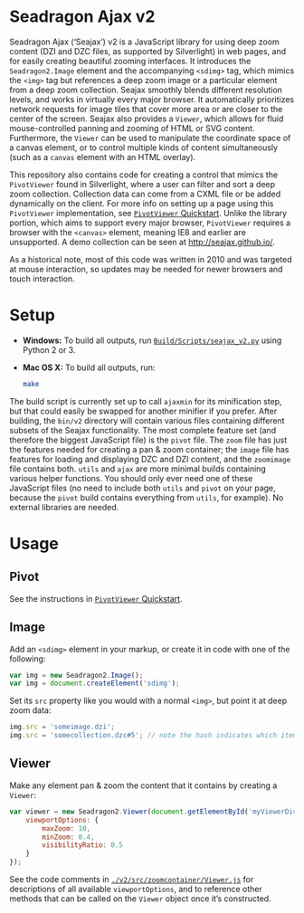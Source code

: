 # Seadragon Ajax v2

Seadragon Ajax (‘Seajax’) v2 is a JavaScript library for using deep zoom content
(DZI and DZC files, as supported by Silverlight) in web pages, and for easily
creating beautiful zooming interfaces. It introduces the `Seadragon2.Image`
element and the accompanying `<sdimg>` tag, which mimics the `<img>` tag but
references a deep zoom image or a particular element from a deep zoom
collection. Seajax smoothly blends different resolution levels, and works in
virtually every major browser. It automatically prioritizes network requests for
image tiles that cover more area or are closer to the center of the screen.
Seajax also provides a `Viewer`, which allows for fluid mouse-controlled panning
and zooming of HTML or SVG content. Furthermore, the `Viewer` can be used to
manipulate the coordinate space of a canvas element, or to control multiple
kinds of content simultaneously (such as a `canvas` element with an HTML
overlay).

This repository also contains code for creating a control that mimics the
`PivotViewer` found in Silverlight, where a user can filter and sort a deep zoom
collection. Collection data can come from a CXML file or be added dynamically on
the client. For more info on setting up a page using this `PivotViewer`
implementation, see [`PivotViewer` Quickstart][pivot-viewer-quickstart].
Unlike the library portion, which aims to support every major browser,
`PivotViewer` requires a browser with the `<canvas>` element, meaning IE8 and
earlier are unsupported. A demo collection can be seen at
<http://seajax.github.io/>.

As a historical note, most of this code was written in 2010 and was targeted at
mouse interaction, so updates may be needed for newer browsers and touch
interaction.


# Setup

- 	**Windows:** To build all outputs, run
	[`Build/Scripts/seajax_v2.py`](./Build/Scripts/seajax_v2.py) using Python 2
	or 3.

- 	**Mac OS X:** To build all outputs, run:

	```bash
	make
	```

The build script is currently set up to call `ajaxmin` for its minification
step, but that could easily be swapped for another minifier if you prefer.
After building, the `bin/v2` directory will contain various files containing
different subsets of the Seajax functionality. The most complete feature set
(and therefore the biggest JavaScript file) is the `pivot` file. The `zoom` file
has just the features needed for creating a pan & zoom container; the `image`
file has features for loading and displaying DZC and DZI content, and the
`zoomimage` file contains both. `utils` and `ajax` are more minimal builds
containing various helper functions. You should only ever need one of these
JavaScript files (no need to include both `utils` and `pivot` on your page,
because the `pivot` build contains everything from `utils`, for example).
No external libraries are needed.


# Usage

## Pivot

See the instructions in [`PivotViewer` Quickstart][pivot-viewer-quickstart].

## Image

Add an `<sdimg>` element in your markup, or create it in code with one of the
following:

```javascript
var img = new Seadragon2.Image();
var img = document.createElement('sdimg');
```

Set its `src` property like you would with a normal `<img>`, but point it at
deep zoom data:

```javascript
img.src = 'someimage.dzi';
img.src = 'somecollection.dzc#5'; // note the hash indicates which item from the collection
```

## Viewer

Make any element pan & zoom the content that it contains by creating a `Viewer`:

```javascript
var viewer = new Seadragon2.Viewer(document.getElementById('myViewerDiv'), {
    viewportOptions: {
        maxZoom: 10,
        minZoom: 0.4,
        visibilityRatio: 0.5
    }
});
```

See the code comments in
[`./v2/src/zoomcontainer/Viewer.js`](./v2/src/zoomcontainer/Viewer.js) for
descriptions of all available `viewportOptions`, and to reference other methods
that can be called on the `Viewer` object once it’s constructed.



[pivot-viewer-quickstart]: ./v2/app/pivot/quickstart.html
